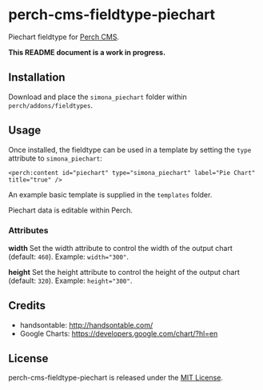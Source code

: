 # perch-cms-fieldtype-piechart

Piechart fieldtype for [Perch CMS](http://grabaperch.com).

**This README document is a work in progress.**

## Installation

Download and place the `simona_piechart` folder within `perch/addons/fieldtypes`.

## Usage

Once installed, the fieldtype can be used in a template by setting the `type` attribute to `simona_piechart`:

`<perch:content id="piechart" type="simona_piechart" label="Pie Chart" title="true" />`

An example basic template is supplied in the `templates` folder.

Piechart data is editable within Perch.

### Attributes

**width**
Set the width attribute to control the width of the output chart (default: `460`). Example: `width="300"`.

**height**
Set the height attribute to control the height of the output chart (default: `320`). Example: `height="300"`.

## Credits

* handsontable: http://handsontable.com/
* Google Charts: https://developers.google.com/chart/?hl=en

## License

perch-cms-fieldtype-piechart is released under the [MIT License](https://github.com/siansell/perch-cms-fieldtype-piechart/blob/master/LICENSE).
